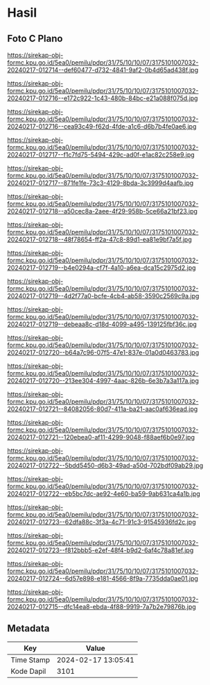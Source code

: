 # Hasil

## Foto C Plano

https://sirekap-obj-formc.kpu.go.id/5ea0/pemilu/pdpr/31/75/10/10/07/3175101007032-20240217-012714--def60477-d732-4841-9af2-0b4d65ad438f.jpg

https://sirekap-obj-formc.kpu.go.id/5ea0/pemilu/pdpr/31/75/10/10/07/3175101007032-20240217-012716--e172c922-1c43-480b-84bc-e21a088f075d.jpg

https://sirekap-obj-formc.kpu.go.id/5ea0/pemilu/pdpr/31/75/10/10/07/3175101007032-20240217-012716--cea93c49-f62d-4fde-a1c6-d6b7b4fe0ae6.jpg

https://sirekap-obj-formc.kpu.go.id/5ea0/pemilu/pdpr/31/75/10/10/07/3175101007032-20240217-012717--f1c7fd75-5494-429c-ad0f-e1ac82c258e9.jpg

https://sirekap-obj-formc.kpu.go.id/5ea0/pemilu/pdpr/31/75/10/10/07/3175101007032-20240217-012717--871fe1fe-73c3-4129-8bda-3c3999d4aafb.jpg

https://sirekap-obj-formc.kpu.go.id/5ea0/pemilu/pdpr/31/75/10/10/07/3175101007032-20240217-012718--a50cec8a-2aee-4f29-958b-5ce66a21bf23.jpg

https://sirekap-obj-formc.kpu.go.id/5ea0/pemilu/pdpr/31/75/10/10/07/3175101007032-20240217-012718--48f78654-ff2a-47c8-89d1-ea81e9bf7a5f.jpg

https://sirekap-obj-formc.kpu.go.id/5ea0/pemilu/pdpr/31/75/10/10/07/3175101007032-20240217-012719--b4e0294a-cf7f-4a10-a6ea-dca15c2975d2.jpg

https://sirekap-obj-formc.kpu.go.id/5ea0/pemilu/pdpr/31/75/10/10/07/3175101007032-20240217-012719--4d2f77a0-bcfe-4cb4-ab58-3590c2569c9a.jpg

https://sirekap-obj-formc.kpu.go.id/5ea0/pemilu/pdpr/31/75/10/10/07/3175101007032-20240217-012719--debeaa8c-d18d-4099-a495-139125fbf36c.jpg

https://sirekap-obj-formc.kpu.go.id/5ea0/pemilu/pdpr/31/75/10/10/07/3175101007032-20240217-012720--b64a7c96-07f5-47e1-837e-01a0d0463783.jpg

https://sirekap-obj-formc.kpu.go.id/5ea0/pemilu/pdpr/31/75/10/10/07/3175101007032-20240217-012720--213ee304-4997-4aac-826b-6e3b7a3a117a.jpg

https://sirekap-obj-formc.kpu.go.id/5ea0/pemilu/pdpr/31/75/10/10/07/3175101007032-20240217-012721--84082056-80d7-411a-ba21-aac0af636ead.jpg

https://sirekap-obj-formc.kpu.go.id/5ea0/pemilu/pdpr/31/75/10/10/07/3175101007032-20240217-012721--120ebea0-af11-4299-9048-f88aef6b0e97.jpg

https://sirekap-obj-formc.kpu.go.id/5ea0/pemilu/pdpr/31/75/10/10/07/3175101007032-20240217-012722--5bdd5450-d6b3-49ad-a50d-702bdf09ab29.jpg

https://sirekap-obj-formc.kpu.go.id/5ea0/pemilu/pdpr/31/75/10/10/07/3175101007032-20240217-012722--eb5bc7dc-ae92-4e60-ba59-9ab631ca4a1b.jpg

https://sirekap-obj-formc.kpu.go.id/5ea0/pemilu/pdpr/31/75/10/10/07/3175101007032-20240217-012723--62dfa88c-3f3a-4c71-91c3-91545936fd2c.jpg

https://sirekap-obj-formc.kpu.go.id/5ea0/pemilu/pdpr/31/75/10/10/07/3175101007032-20240217-012723--f812bbb5-e2ef-48f4-b9d2-6af4c78a81ef.jpg

https://sirekap-obj-formc.kpu.go.id/5ea0/pemilu/pdpr/31/75/10/10/07/3175101007032-20240217-012724--6d57e898-e181-4566-8f9a-7735dda0ae01.jpg

https://sirekap-obj-formc.kpu.go.id/5ea0/pemilu/pdpr/31/75/10/10/07/3175101007032-20240217-012715--dfc14ea8-ebda-4f88-9919-7a7b2e79876b.jpg


## Metadata

| Key        | Value               |
| ---------- | ------------------- |
| Time Stamp | 2024-02-17 13:05:41 |
| Kode Dapil | 3101                |



